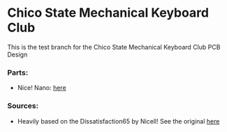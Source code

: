 # Chico State Mechanical Keyboard Club

This is the test branch for the Chico State Mechanical Keyboard Club PCB Design

### Parts:

- Nice! Nano: [here](https://tinyurl.com/mr4983hr)


### Sources:

- Heavily based on the Dissatisfaction65 by Nicell! See the original [here](https://github.com/Nicell/Dissatisfaction-65)
